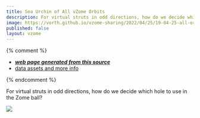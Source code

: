 ```yaml
---
title: Sea Urchin of All vZome Orbits
description: For virtual struts in odd directions, how do we decide which hole to use in the Zome ball?
image: https://vorth.github.io/vzome-sharing/2022/04/25/19-04-25-all-orbits-urchin/all-orbits-urchin.png
published: false
layout: vzome
---
```


{% comment %}
 - [***web page generated from this source***](<https://vorth.github.io/vzome-sharing/2022/04/25/all-orbits-urchin-19-04-25.html>)
 - [data assets and more info](<https://github.com/vorth/vzome-sharing/tree/main/2022/04/25/19-04-25-all-orbits-urchin/>)
 
{% endcomment %}

For virtual struts in odd directions, how do we decide which hole to use in the Zome ball?

<vzome-viewer style="width: 100%; height: 65vh;"
       src="https://vorth.github.io/vzome-sharing/2022/04/25/19-04-25-all-orbits-urchin/all-orbits-urchin.vZome" >
  <img src="https://vorth.github.io/vzome-sharing/2022/04/25/19-04-25-all-orbits-urchin/all-orbits-urchin.png" />
</vzome-viewer>
